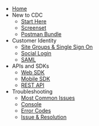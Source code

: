 - [Home](/)
- New to CDC
    - [Start Here](start-here/new.md)
    - [Screenset](start-here/screenset.md)
    - [Postman Bundle](start-here/postman.md)
- Customer Identity
    - [Site Groups & Single Sign On](/customer-identity/sso)
    - [Social Login](/customer-identity/social-login)
    - [SAML](/customer-identity/federation)
- APIs and SDKs
    - [Web SDK](/apis-and-sdks/web-sdk)
    - [Mobile SDK](/apis-and-sdks/mobile-sdk)
    - [REST API](/apis-and-sdks/rest-api)
- Troubleshooting
    - [Most Common Issues](/troubleshooting/common)
    - [Console](troubleshooting/console)
    - [Error Codes](/troubleshooting/codes)
    - [Issue & Resolution](/troubleshooting/issue-and-resolution)